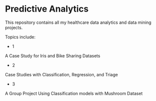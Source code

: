 # Predictive Analytics
This repository contains all my healthcare data analytics and data mining projects.

Topics include:

- 1  

A Case Study for Iris and Bike Sharing Datasets

- 2  

Case Studies with Classification, Regression, and Triage

- 3  

A Group Project Using Classification models with Mushroom Dataset

